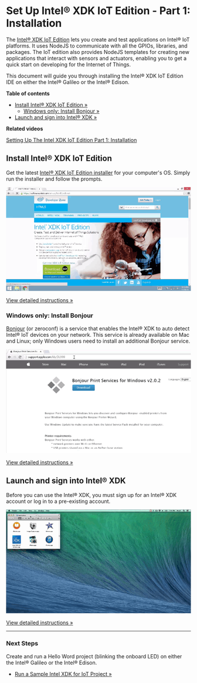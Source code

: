 # Set Up Intel® XDK IoT Edition - Part 1: Installation

The [Intel® XDK IoT Edition](https://software.intel.com/en-us/html5/xdk-iot) lets you create and test applications on Intel® IoT platforms. It uses NodeJS to communicate with all the GPIOs, libraries, and packages. The IoT edition also provides NodeJS templates for creating new applications that interact with sensors and actuators, enabling you to get a quick start on developing for the Internet of Things. 

This document will guide you through installing the Intel® XDK IoT Edition IDE on either the Intel® Galileo or the Intel® Edison.


**Table of contents**

* [Install Intel® XDK IoT Edition »](#install-intel-xdk-iot-edition)
  * [Windows only: Install Bonjour »](#windows-only-install-bonjour)
* [Launch and sign into Intel® XDK »](#launch-and-sign-into-intel-xdk)


**Related videos**

[Setting Up The Intel XDK IoT Edition Part 1: Installation](https://software.intel.com/en-us/videos/setting-up-the-intel-xdk-iot-edition-part-1-installation)


## Install Intel® XDK IoT Edition

Get the latest [Intel® XDK IoT Edition installer](http://software.intel.com/en-us/html5/xdk-iot) for your computer's OS. Simply run the installer and follow the prompts.

![Animated gif: installing the Intel® XDK](images/install_xdk-animated.gif)

[View detailed instructions »](details-install_xdk.md)


### Windows only: Install Bonjour

[Bonjour](http://support.apple.com/kb/DL999) (or zeroconf) is a service that enables the Intel® XDK to auto detect Intel® IoT devices on your network. This service is already available on Mac and Linux; only Windows users need to install an additional Bonjour service.

![Animated gif: installing Bonjour](images/install_bonjour-animated.gif)

[View detailed instructions »](details-install_bonjour.md)


## Launch and sign into Intel® XDK

Before you can use the Intel® XDK, you must sign up for an Intel® XDK account or log in to a pre-existing account.

![Animated gif: launching Intel® XDK for the first time](images/launch_xdk-animated.gif)

[View detailed instructions »](details-launch_xdk.md)


---

### Next Steps

Create and run a Hello Word project (blinking the onboard LED) on either the Intel® Galileo or the Intel® Edison.

* [Run a Sample Intel XDK for IoT Project »](/ide_setup/xdk/create_project.md)
